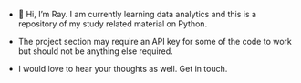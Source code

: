 - 👋 Hi, I’m Ray. I am currently learning data analytics and this is a repository of my study related material on Python.

- The project section may require an API key for some of the code to work but should not be anything else required.

- I would love to hear your thoughts as well. Get in touch.

